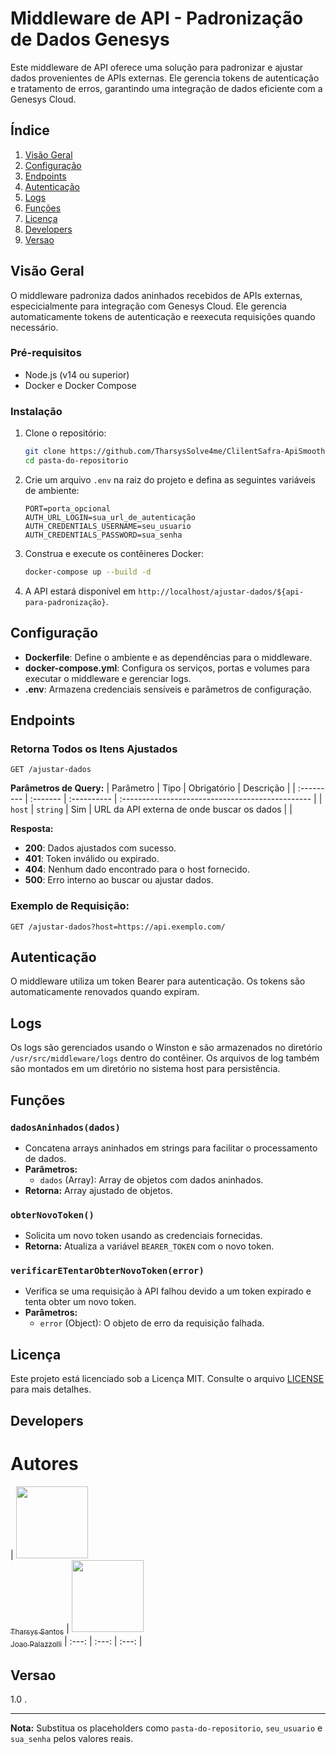 
# Middleware de API - Padronização de Dados Genesys

Este middleware de API oferece uma solução para padronizar e ajustar dados provenientes de APIs externas. Ele gerencia tokens de autenticação e tratamento de erros, garantindo uma integração de dados eficiente com a Genesys Cloud.

## Índice
1. [Visão Geral](#visão-geral)
2. [Configuração](#configuração)
3. [Endpoints](#endpoints)
4. [Autenticação](#autenticação)
5. [Logs](#logs)
6. [Funções](#funções)
7. [Licença](#licença)
8. [Developers](#developers)
9. [Versao](#versionamento)

## Visão Geral

O middleware padroniza dados aninhados recebidos de APIs externas, especicialmente para integração com Genesys Cloud. Ele gerencia automaticamente tokens de autenticação e reexecuta requisições quando necessário.

### Pré-requisitos
- Node.js (v14 ou superior)
- Docker e Docker Compose

### Instalação

1. Clone o repositório:
    ```bash
    git clone https://github.com/TharsysSolve4me/ClilentSafra-ApiSmoother.git
    cd pasta-do-repositorio
    ```

2. Crie um arquivo `.env` na raiz do projeto e defina as seguintes variáveis de ambiente:
    ```
    PORT=porta_opcional
    AUTH_URL_LOGIN=sua_url_de_autenticação
    AUTH_CREDENTIALS_USERNAME=seu_usuario
    AUTH_CREDENTIALS_PASSWORD=sua_senha
    ```

3. Construa e execute os contêineres Docker:
    ```bash
    docker-compose up --build -d
    ```

4. A API estará disponível em `http://localhost/ajustar-dados/${api-para-padronização}`.

## Configuração

- **Dockerfile**: Define o ambiente e as dependências para o middleware.
- **docker-compose.yml**: Configura os serviços, portas e volumes para executar o middleware e gerenciar logs.
- **.env**: Armazena credenciais sensíveis e parâmetros de configuração.

## Endpoints
### Retorna Todos os Itens Ajustados

```http
GET /ajustar-dados
```

**Parâmetros de Query:**
| Parâmetro  | Tipo     | Obrigatório | Descrição                                        |
| :--------- | :------- | :---------- | :----------------------------------------------- |
| `host`     | `string` | Sim         | URL da API externa de onde buscar os dados       |               |

**Resposta:**
- **200**: Dados ajustados com sucesso.
- **401**: Token inválido ou expirado.
- **404**: Nenhum dado encontrado para o host fornecido.
- **500**: Erro interno ao buscar ou ajustar dados.

### Exemplo de Requisição:
```http
GET /ajustar-dados?host=https://api.exemplo.com/
```

## Autenticação

O middleware utiliza um token Bearer para autenticação. Os tokens são automaticamente renovados quando expiram.

## Logs

Os logs são gerenciados usando o Winston e são armazenados no diretório `/usr/src/middleware/logs` dentro do contêiner. Os arquivos de log também são montados em um diretório no sistema host para persistência.

## Funções

### `dadosAninhados(dados)`

- Concatena arrays aninhados em strings para facilitar o processamento de dados.
- **Parâmetros:**
  - `dados` (Array): Array de objetos com dados aninhados.
- **Retorna:** Array ajustado de objetos.

### `obterNovoToken()`

- Solicita um novo token usando as credenciais fornecidas.
- **Retorna:** Atualiza a variável `BEARER_TOKEN` com o novo token.

### `verificarETentarObterNovoToken(error)`

- Verifica se uma requisição à API falhou devido a um token expirado e tenta obter um novo token.
- **Parâmetros:**
  - `error` (Object): O objeto de erro da requisição falhada.

## Licença

Este projeto está licenciado sob a Licença MIT. Consulte o arquivo [LICENSE](LICENSE) para mais detalhes.

## Developers

# Autores
| [<img src="https://avatars.githubusercontent.com/u/176444600?v=4" width=115><br><sub>Tharsys Santos</sub>](https://github.com/TharsysSolve4me) |  [<img src="https://avatars.githubusercontent.com/u/183089609?v=4" width=115><br><sub>Joao Palazzolli</sub>](https://github.com/JoaoPalazzolli-solve4me)
| :---: | :---: | :---: |

## Versao

1.0 .

---

**Nota:** Substitua os placeholders como `pasta-do-repositorio`, `seu_usuario` e `sua_senha` pelos valores reais.
